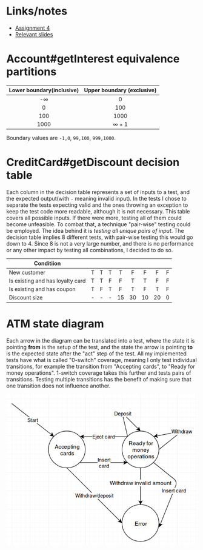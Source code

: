 
# Links/notes

- [Assignment 4](https://github.com/datsoftlyngby/soft2019spring-test/blob/master/Assignments/04%20Specification%20Based%20Testing%20Techniques%20Assignment.pdf)
- [Relevant slides](https://github.com/datsoftlyngby/soft2019spring-test/blob/master/Slides/04%20Specification%20Based%20Testing%20Techniques%20Slides.pdf)


# Account#getInterest equivalence partitions



| Lower boundary(inclusive) | Upper boundary (exclusive) |
|:-------------------------:|:--------------------------:|
|-∞                         | 0                          | 
| 0                         | 100                        |
| 100                       | 1000                       |
| 1000                      | ∞ + 1                      |


Boundary values are `-1,0`, `99,100`, `999,1000`.


# CreditCard#getDiscount decision table

Each column in the decision table represents a set of inputs to a test, and the expected output(with `-` meaning invalid input). In the tests I chose to separate the tests expecting valid and the ones throwing an exception to keep the test code more readable, although it is not necessary. This table covers all possible inputs. If there were more, testing all of them could become unfeasible. To combat that, a technique "pair-wise" testing could be employed. The idea behind it is _testing all unique pairs of input_. The decision table implies 8 different tests, with pair-wise testing this would go down to 4. Since 8 is not a very large number, and there is no performance or any other impact by testing all combinations, I decided to do so.


| Conditiion                        |||||||||
| --------------------------------- |:-:|:-:|:-:|:--:|:--:|:--:|:--:|:-:|
| New customer                      | T | T | T | T  | F  | F  | F  | F |
| Is existing and has loyalty card  | T | T | F | F  | T  | T  | F  | F |
| Is existing and has coupon        | T | F | T | F  | T  | F  | T  | F |
| Discount size                     | - | - | - | 15 | 30 | 10 | 20 | 0 |

# ATM state diagram

Each arrow in the diagram can be translated into a test, where the state it is pointing **from** is the setup of the test, and the state the arrow is pointing **to** is the expected state after the "act" step of the test. All my implemented tests have what is called "0-switch" coverage, meaning I only test individual transitions, for example the transition from "Accepting cards", to "Ready for money operations". 1-switch coverage takes this further and tests pairs of transitions. Testing multiple transitions has the benefit of making sure that one transition does not influence another.

![atm state diagram](ATM_State_Diagram.png)